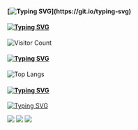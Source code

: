 <!--
### Hi there 👋
-->
#### [![Typing SVG](https://readme-typing-svg.demolab.com?font=Fira+Code&size=23&pause=1000&color=FC7B7B&vCenter=true&width=435&height=28&lines=Hi+there+👋;)](https://git.io/typing-svg)
<!--
**Miseryset/Miseryset** is a ✨ _special_ ✨ repository because its `README.md` (this file) appears on your GitHub profile.

Here are some ideas to get you started:

- 🔭 I’m currently working on ...
- 🌱 I’m currently learning ...
- 👯 I’m looking to collaborate on ...
- 🤔 I’m looking for help with ...
- 💬 Ask me about ...
- 📫 How to reach me: ...
- 😄 Pronouns: ...
- ⚡ Fun fact: ...

-->
<!--
仓库统计状态
![all-smile's GitHub stats](https://github-readme-stats.vercel.app/api?username=Miseryset&show_icons=true&theme=tokyonight)
-->

<!--主页访问量统计-->

#### [![Typing SVG](https://readme-typing-svg.demolab.com?font=Fira+Code&size=23&pause=1000&color=FC7BAC&vCenter=true&width=435&height=33&lines=You+are)](https://git.io/typing-svg)

![Visitor Count](https://profile-counter.glitch.me/Miseryset/count.svg)

<!--语言统计-->
#### [![Typing SVG](https://readme-typing-svg.demolab.com?font=Fira+Code&size=23&pause=1000&color=E07BFC&vCenter=true&width=435&height=33&lines=Language)](https://git.io/typing-svg)
![Top Langs](https://github-readme-stats.vercel.app/api/top-langs/?username=Miseryset&layout=compact&theme=tokyonight)

<!--typing svg-->
#### [![Typing SVG](https://readme-typing-svg.demolab.com?font=Fira+Code&size=23&pause=1000&color=7F7BFC&vCenter=true&width=435&height=33&lines=Site)](https://git.io/typing-svg)

[![Typing SVG](https://readme-typing-svg.demolab.com?font=Fira+Code&size=23&pause=1000&color=599EF7&vCenter=true&width=435&height=33&lines=Miseryset.netlify.app;Miseryset.github.io;Miseryset.vercel.app)](https://git.io/typing-svg)

<p>
<a href="https://miseryset.netlify.app/"><img src="https://img.shields.io/static/v1?label=Blog&message=Miseryset.netlify.app&color=7bfcf0"/></a>
<a href="https://miseryset.github.io/"><img src="https://img.shields.io/static/v1?label=Blog&message=Miseryset.github.io&color=7bfcb1"/></a>
<a href="https://miseryset.vercel.app/"><img src="https://img.shields.io/static/v1?label=Blog&message=Miseryset.vercel.app&color=7bbefc"/></a>
</p>








